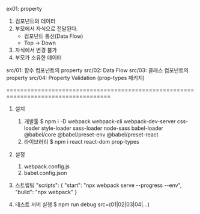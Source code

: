 ex01: property

1.  컴포넌트의 데이터
2.  부모에서 자식으로 전달된다.
    - 컴포넌트 통신(Data Flow)
    - Top -> Down
3.  자식에서 변경 불가
4.  부모가 소유한 데이터

src/01: 함수 컴포넌트의 property
src/02: Data Flow
src/03: 클래스 컴포넌트의 property
src/04: Property Validation (prop-types 패키지)

====================================================================================

1.  설치

    1.  개발툴
        $ npm i -D webpack webpack-cli webpack-dev-server css-loader style-loader sass-loader node-sass babel-loader @babel/core @babel/preset-env @babel/preset-react
    2.  라이브러리
        $ npm i react react-dom prop-types

2.  설정

    1.  webpack.config.js
    2.  babel.config.json

3.  스트립팅
    "scripts": {
    "start": "npx webpack serve --progress --env",
    "build": "npx webpack"
    }

4.  테스트 서버 실행
    $ npm run debug src=(01|02|03|04|...)
